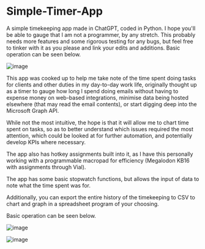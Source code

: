 # Simple-Timer-App
A simple timekeeping app made in ChatGPT, coded in Python.  I hope you'll be able to gauge that I am not a programmer, by any stretch.  This probably needs more features and some rigorous testing for any bugs, but feel free to tinker with it as you please and link your edits and additions.  Basic operation can be seen below.

![image](https://github.com/DeepFri3d/Simple-Timer-App/assets/37976447/49419982-aeef-4e20-b05f-3bb2bab8b838)

This app was cooked up to help me take note of the time spent doing tasks for clients and other duties in my day-to-day work life, originally thought up as a timer to gauge how long 
I spend doing emails without having to expense money on web-based integrations, minimise data being hosted elsewhere (that may read the email contents), or start digging deep into the Microsoft Graph API.  

While not the most intuitive, the hope is that it will allow me to chart time spent on tasks, so as 
to better understand which issues required the most attention, which could be looked at for further automation, and potentially develop KPIs where necessary.

The app also has hotkey assignments built into it, as I have this personally working with a programmable macropad for efficiency (Megalodon KB16 with assignments through Vial).

The app has some basic stopwatch functions, but allows the input of data to note what the time spent was for.

Additionally, you can export the entire history of the timekeeping to CSV to chart and graph in a spreadsheet program of your choosing.

Basic operation can be seen below.

![image](https://github.com/DeepFri3d/Simple-Timer-App/assets/37976447/b91f86bd-3cf3-4edc-9893-91eed9193d03)

![image](https://github.com/DeepFri3d/Simple-Timer-App/assets/37976447/3970af7a-0fe8-4c8d-9175-c55e5fff7152)
